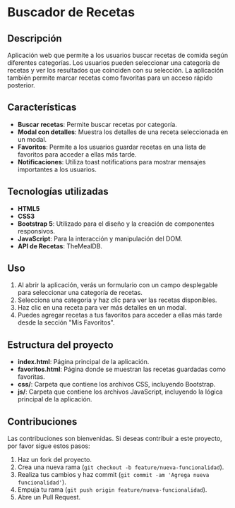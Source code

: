 # Buscador de Recetas

## Descripción

Aplicación web que permite a los usuarios buscar recetas de comida según diferentes categorías. Los usuarios pueden seleccionar una categoría de recetas y ver los resultados que coinciden con su selección. La aplicación también permite marcar recetas como favoritas para un acceso rápido posterior.

## Características

- **Buscar recetas**: Permite buscar recetas por categoría.
- **Modal con detalles**: Muestra los detalles de una receta seleccionada en un modal.
- **Favoritos**: Permite a los usuarios guardar recetas en una lista de favoritos para acceder a ellas más tarde.
- **Notificaciones**: Utiliza toast notifications para mostrar mensajes importantes a los usuarios.

## Tecnologías utilizadas

- **HTML5**
- **CSS3**
- **Bootstrap 5**: Utilizado para el diseño y la creación de componentes responsivos.
- **JavaScript**: Para la interacción y manipulación del DOM.
- **API de Recetas**: TheMealDB.

## Uso

1. Al abrir la aplicación, verás un formulario con un campo desplegable para seleccionar una categoría de recetas.
2. Selecciona una categoría y haz clic para ver las recetas disponibles.
3. Haz clic en una receta para ver más detalles en un modal.
4. Puedes agregar recetas a tus favoritos para acceder a ellas más tarde desde la sección "Mis Favoritos".

## Estructura del proyecto

- **index.html**: Página principal de la aplicación.
- **favoritos.html**: Página donde se muestran las recetas guardadas como favoritas.
- **css/**: Carpeta que contiene los archivos CSS, incluyendo Bootstrap.
- **js/**: Carpeta que contiene los archivos JavaScript, incluyendo la lógica principal de la aplicación.

## Contribuciones

Las contribuciones son bienvenidas. Si deseas contribuir a este proyecto, por favor sigue estos pasos:

1. Haz un fork del proyecto.
2. Crea una nueva rama (`git checkout -b feature/nueva-funcionalidad`).
3. Realiza tus cambios y haz commit (`git commit -am 'Agrega nueva funcionalidad'`).
4. Empuja tu rama (`git push origin feature/nueva-funcionalidad`).
5. Abre un Pull Request.

